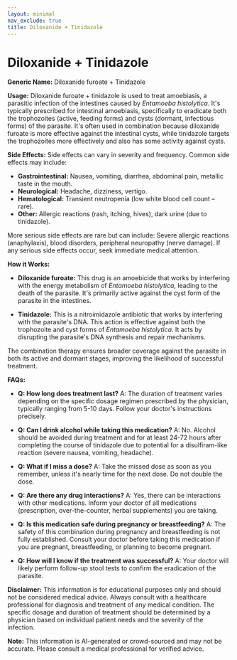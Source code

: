 ```yaml
---
layout: minimal
nav_exclude: true
title: Diloxanide + Tinidazole
---
```


# Diloxanide + Tinidazole

**Generic Name:** Diloxanide furoate + Tinidazole

**Usage:**  Diloxanide furoate + tinidazole is used to treat amoebiasis, a parasitic infection of the intestines caused by *Entamoeba histolytica*.  It's typically prescribed for intestinal amoebiasis, specifically to eradicate both the trophozoites (active, feeding forms) and cysts (dormant, infectious forms) of the parasite.  It's often used in combination because diloxanide furoate is more effective against the intestinal cysts, while tinidazole targets the trophozoites more effectively and also has some activity against cysts.


**Side Effects:**  Side effects can vary in severity and frequency. Common side effects may include:

* **Gastrointestinal:** Nausea, vomiting, diarrhea, abdominal pain, metallic taste in the mouth.
* **Neurological:** Headache, dizziness, vertigo.
* **Hematological:**  Transient neutropenia (low white blood cell count – rare).
* **Other:**  Allergic reactions (rash, itching, hives), dark urine (due to tinidazole).

More serious side effects are rare but can include:  Severe allergic reactions (anaphylaxis), blood disorders, peripheral neuropathy (nerve damage).  If any serious side effects occur, seek immediate medical attention.


**How it Works:**

* **Diloxanide furoate:**  This drug is an amoebicide that works by interfering with the energy metabolism of *Entamoeba histolytica*, leading to the death of the parasite. It's primarily active against the cyst form of the parasite in the intestines.

* **Tinidazole:** This is a nitroimidazole antibiotic that works by interfering with the parasite's DNA. This action is effective against both the trophozoite and cyst forms of *Entamoeba histolytica*.  It acts by disrupting the parasite's DNA synthesis and repair mechanisms.

The combination therapy ensures broader coverage against the parasite in both its active and dormant stages, improving the likelihood of successful treatment.


**FAQs:**

* **Q: How long does treatment last?** A: The duration of treatment varies depending on the specific dosage regimen prescribed by the physician, typically ranging from 5-10 days.  Follow your doctor's instructions precisely.

* **Q: Can I drink alcohol while taking this medication?** A: No.  Alcohol should be avoided during treatment and for at least 24-72 hours after completing the course of tinidazole due to potential for a disulfiram-like reaction (severe nausea, vomiting, headache).

* **Q: What if I miss a dose?** A: Take the missed dose as soon as you remember, unless it's nearly time for the next dose.  Do not double the dose.

* **Q: Are there any drug interactions?** A: Yes, there can be interactions with other medications.  Inform your doctor of all medications (prescription, over-the-counter, herbal supplements) you are taking.

* **Q: Is this medication safe during pregnancy or breastfeeding?** A: The safety of this combination during pregnancy and breastfeeding is not fully established. Consult your doctor before taking this medication if you are pregnant, breastfeeding, or planning to become pregnant.

* **Q: How will I know if the treatment was successful?** A: Your doctor will likely perform follow-up stool tests to confirm the eradication of the parasite.


**Disclaimer:** This information is for educational purposes only and should not be considered medical advice. Always consult with a healthcare professional for diagnosis and treatment of any medical condition.  The specific dosage and duration of treatment should be determined by a physician based on individual patient needs and the severity of the infection.


**Note:** This information is AI-generated or crowd-sourced and may not be accurate. Please consult a medical professional for verified advice.